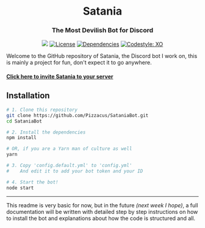 <div align="center">
  <h1>Satania</h1>
  <h3>The Most Devilish Bot for Discord</h3>
  <p>
    <a href="https://discord.gg/rC9ebp7"><img src="https://discordapp.com/api/guilds/310180409541394432/embed.png"></a>
    <a href="https://choosealicense.com/licenses/agpl-3.0/"><img src="https://img.shields.io/github/license/Pizzacus/SataniaBot.svg" alt="License"/></a>
    <a href="https://david-dm.org/Pizzacus/SataniaBot"><img src="https://img.shields.io/david/Pizzacus/SataniaBot.svg" alt="Dependencies"/></a>
    <a href="https://github.com/sindresorhus/xo"><img src="https://img.shields.io/badge/code_style-XO-5ed9c7.svg" alt="Codestyle: XO"/></a>
  </p>
</div>


Welcome to the GitHub repository of Satania, the Discord bot I work on, this is mainly a project for fun, don't expect it to go anywhere.

#### [Click here to invite Satania to your server](https://discordapp.com/oauth2/authorize?client_id=328098137522700292&permissions=314432&scope=bot)

## Installation

```bash
# 1. Clone this repository
git clone https://github.com/Pizzacus/SataniaBot.git
cd SataniaBot

# 2. Install the dependencies
npm install

# OR, if you are a Yarn man of culture as well
yarn

# 3. Copy 'config.default.yml' to 'config.yml'
#    And edit it to add your bot token and your ID

# 4. Start the bot!
node start
```

------

This readme is very basic for now, but in the future *(next week I hope)*, a full documentation will be written with detailed step by step instructions on how to install the bot and explanations about how the code is structured and all.
